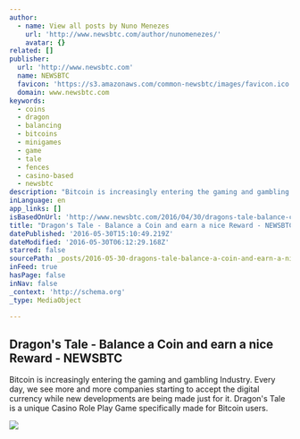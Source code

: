 ```yaml
---
author:
  - name: View all posts by Nuno Menezes
    url: 'http://www.newsbtc.com/author/nunomenezes/'
    avatar: {}
related: []
publisher:
  url: 'http://www.newsbtc.com'
  name: NEWSBTC
  favicon: 'https://s3.amazonaws.com/common-newsbtc/images/favicon.ico'
  domain: www.newsbtc.com
keywords:
  - coins
  - dragon
  - balancing
  - bitcoins
  - minigames
  - game
  - tale
  - fences
  - casino-based
  - newsbtc
description: "Bitcoin is increasingly entering the gaming and gambling Industry. Every day, we see more and more companies starting to accept the digital currency while new developments are being made just for it. Dragon's Tale is a unique Casino Role Play Game specifically made for Bitcoin users."
inLanguage: en
app_links: []
isBasedOnUrl: 'http://www.newsbtc.com/2016/04/30/dragons-tale-balance-coin-earn-nice-rewards/'
title: "Dragon's Tale - Balance a Coin and earn a nice Reward - NEWSBTC"
datePublished: '2016-05-30T15:10:49.219Z'
dateModified: '2016-05-30T06:12:29.168Z'
starred: false
sourcePath: _posts/2016-05-30-dragons-tale-balance-a-coin-and-earn-a-nice-reward-news.md
inFeed: true
hasPage: false
inNav: false
_context: 'http://schema.org'
_type: MediaObject

---
```

<article style=""><h1>Dragon's Tale - Balance a Coin and earn a nice Reward - NEWSBTC</h1><p>Bitcoin is increasingly entering the gaming and gambling Industry. Every day, we see more and more companies starting to accept the digital currency while new developments are being made just for it. Dragon's Tale is a unique Casino Role Play Game specifically made for Bitcoin users.</p><img src="http://s3.amazonaws.com/main-newsbtc-images/2016/04/20140903/DsT1.jpg" /></article>